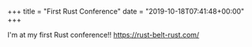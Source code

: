 +++
title = "First Rust Conference"
date = "2019-10-18T07:41:48+00:00"
+++

I'm at my first Rust conference!! https://rust-belt-rust.com/
			